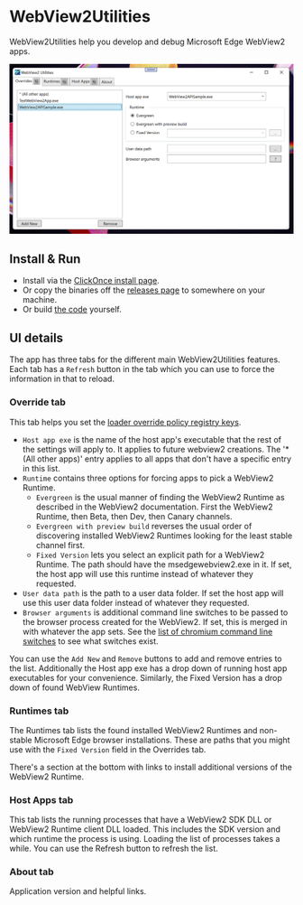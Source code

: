 # WebView2Utilities

WebView2Utilities help you develop and debug Microsoft Edge WebView2 apps.

![Screenshot of WebView2 Utilities](screenshot.png)

## Install & Run

* Install via the [ClickOnce install page](https://david-risney.github.io/WebView2Utilities/install/WebView2Utilities.application).
* Or copy the binaries off the [releases page](https://github.com/david-risney/WebView2Utilities/releases/) to somewhere on your machine.
* Or build [the code](https://github.com/david-risney/WebView2Utilities) yourself.

## UI details

The app has three tabs for the different main WebView2Utilities features. Each tab has a `Refresh` button in the tab which you can use to force the information in that to reload.

### Override tab

This tab helps you set the [loader override policy registry keys](https://docs.microsoft.com/en-us/microsoft-edge/webview2/reference/win32/webview2-idl?view=webview2-1.0.774.44#createcorewebview2environmentwithoptions).

* `Host app exe` is the name of the host app's executable that the rest of the settings will apply to. It applies to future webview2 creations. The '* (All other apps)' entry applies to all apps that don't have a specific entry in this list.
* `Runtime` contains three options for forcing apps to pick a WebView2 Runtime.
  * `Evergreen` is the usual manner of finding the WebView2 Runtime as described in the WebView2 documentation. First the WebView2 Runtime, then Beta, then Dev, then Canary channels.
  * `Evergreen with preview build` reverses the usual order of discovering installed WebView2 Runtimes looking for the least stable channel first.
  * `Fixed Version` lets you select an explicit path for a WebView2 Runtime. The path should have the msedgewebview2.exe in it. If set, the host app will use this runtime instead of whatever they requested.
* `User data path` is the path to a user data folder. If set the host app will use this user data folder instead of whatever they requested.
* `Browser arguments` is additional command line switches to be passed to the browser process created for the WebView2. If set, this is merged in with whatever the app sets. See the [list of chromium command line switches](https://peter.sh/experiments/chromium-command-line-switches/) to see what switches exist.

You can use the `Add New` and `Remove` buttons to add and remove entries to the list. Additionally the Host app exe has a drop down of running host app executables for your convenience. Similarly, the Fixed Version has a drop down of found WebView Runtimes.

### Runtimes tab

The Runtimes tab lists the found installed WebView2 Runtimes and non-stable Microsoft Edge browser installations. These are paths that you might use with the `Fixed Version` field in the Overrides tab.

There's a section at the bottom with links to install additional versions of the WebView2 Runtime.

### Host Apps tab

This tab lists the running processes that have a WebView2 SDK DLL or WebView2 Runtime client DLL loaded. This includes the SDK version and which runtime the process is using. Loading the list of processes takes a while. You can use the Refresh button to refresh the list.

### About tab

Application version and helpful links.
